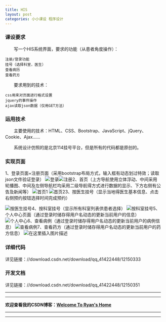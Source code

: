 ```yaml
---
title: HIS
layout: post
categories: 小小课设 程序设计
---
```



### 课设要求
&emsp;&emsp;写一个HIS系统界面，要求的功能（从患者角度操作）：

    注册/登录功能
    挂号（选择科室，医生）
    查看病历
    查看药方

&emsp;&emsp;要求用到的技术：

    css用来对页面进行格式设置
    jquery的事件操作
    ajax读取json数据（仅用GET方法）

### 运用技术
&emsp;&emsp;主要使用的技术：HTML、CSS、Bootstrap、JavaScript、jQuery、Cookie、Ajax……

&emsp;&emsp;系统设计仿照的是北京114挂号平台，但是所有的代码都是原创的。

### 实现页面
1、登录页面+注册页面（采用bootstrap布局方式，输入框有动态划过特效；读取json文件验证登录）
![登录](https://img-blog.csdnimg.cn/20200211185617459.png?x-oss-process=image/watermark,type_ZmFuZ3poZW5naGVpdGk,shadow_10,text_aHR0cHM6Ly9ibG9nLmNzZG4ubmV0L3FxXzQxNDIyNDQ4,size_16,color_FFFFFF,t_70)![注册](https://img-blog.csdnimg.cn/20200211185750748.png?x-oss-process=image/watermark,type_ZmFuZ3poZW5naGVpdGk,shadow_10,text_aHR0cHM6Ly9ibG9nLmNzZG4ubmV0L3FxXzQxNDIyNDQ4,size_16,color_FFFFFF,t_70)2、首页（上方导航使用立体浮动、中间采用轮播图、中间及左侧导航栏均采用二级导航得方式进行数据的显示、下方右侧有公告及新闻等）
![首页1](https://img-blog.csdnimg.cn/20200211185921923.png?x-oss-process=image/watermark,type_ZmFuZ3poZW5naGVpdGk,shadow_10,text_aHR0cHM6Ly9ibG9nLmNzZG4ubmV0L3FxXzQxNDIyNDQ4,size_16,color_FFFFFF,t_70)
![首页2](https://img-blog.csdnimg.cn/20200211185943253.png?x-oss-process=image/watermark,type_ZmFuZ3poZW5naGVpdGk,shadow_10,text_aHR0cHM6Ly9ibG9nLmNzZG4ubmV0L3FxXzQxNDIyNDQ4,size_16,color_FFFFFF,t_70)3、按医生挂号（显示当地得医生基本信息、点击右侧预约按钮选择时间完成预约）

![按医生挂号](https://img-blog.csdnimg.cn/20200211190054962.png?x-oss-process=image/watermark,type_ZmFuZ3poZW5naGVpdGk,shadow_10,text_aHR0cHM6Ly9ibG9nLmNzZG4ubmV0L3FxXzQxNDIyNDQ4,size_16,color_FFFFFF,t_70)4、按科室挂号（显示所有科室列表供患者选择）
![按科室挂号](https://img-blog.csdnimg.cn/20200211190311659.png?x-oss-process=image/watermark,type_ZmFuZ3poZW5naGVpdGk,shadow_10,text_aHR0cHM6Ly9ibG9nLmNzZG4ubmV0L3FxXzQxNDIyNDQ4,size_16,color_FFFFFF,t_70)5、个人中心页面（通过登录时储存得用户名动态的更新当前用户的信息）
![个人中心](https://img-blog.csdnimg.cn/20200211190407119.png?x-oss-process=image/watermark,type_ZmFuZ3poZW5naGVpdGk,shadow_10,text_aHR0cHM6Ly9ibG9nLmNzZG4ubmV0L3FxXzQxNDIyNDQ4,size_16,color_FFFFFF,t_70)6、查看病例（通过登录时储存得用户名动态的更新当前用户的病例信息）
![查看病例](https://img-blog.csdnimg.cn/20200211190450870.png?x-oss-process=image/watermark,type_ZmFuZ3poZW5naGVpdGk,shadow_10,text_aHR0cHM6Ly9ibG9nLmNzZG4ubmV0L3FxXzQxNDIyNDQ4,size_16,color_FFFFFF,t_70)7、查看药方（通过登录时储存得用户名动态的更新当前用户的药方信息）
![在这里插入图片描述](https://img-blog.csdnimg.cn/20200211190518477.png?x-oss-process=image/watermark,type_ZmFuZ3poZW5naGVpdGk,shadow_10,text_aHR0cHM6Ly9ibG9nLmNzZG4ubmV0L3FxXzQxNDIyNDQ4,size_16,color_FFFFFF,t_70)
### 详细代码
详见链接：//download.csdn.net/download/qq_41422448/12150333

### 开发文档
详见链接：//download.csdn.net/download/qq_41422448/12150351



---
---
**欢迎查看我的CSDN博客：[Welcome To Ryan's Home](https://blog.csdn.net/qq_41422448)**

---
---

